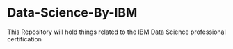 # Data-Science-By-IBM
This Repository will hold things related to the IBM Data Science professional certification

